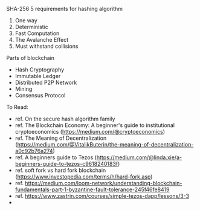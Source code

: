 SHA-256
5 requirements for hashing algorithm
1. One way 
2. Deterministic
3. Fast Computation
4. The Avalanche Effect
5. Must withstand collisions



Parts of blockchain

- Hash Cryptography
- Immutable Ledger
- Distributed P2P Network
- Mining
- Consensus Protocol


To Read:
- ref. On the secure hash algorithm family
- ref. The Blockchain Economy: A beginner's guide to institutional cryptoeconomics (https://medium.com/@cryptoeconomics)
- ref. The Meaning of Decentralization (https://medium.com/@VitalikButerin/the-meaning-of-decentralization-a0c92b76a274)
- ref. A beginners guide to Tezos (https://medium.com/@linda.xie/a-beginners-guide-to-tezos-c9618240183f)
- ref. soft fork vs hard fork blockchain (https://www.investopedia.com/terms/h/hard-fork.asp)
- ref. https://medium.com/loom-network/understanding-blockchain-fundamentals-part-1-byzantine-fault-tolerance-245f46fe8419
- ref. https://www.zastrin.com/courses/simple-tezos-dapp/lessons/3-3
- 